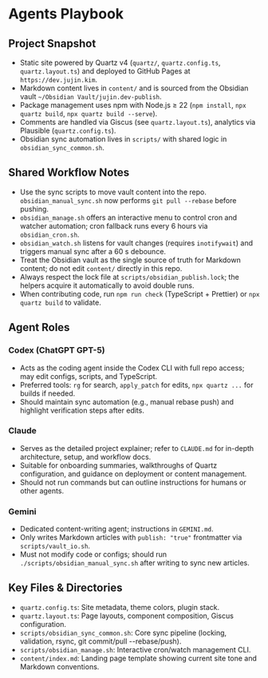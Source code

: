 # Agents Playbook

## Project Snapshot
- Static site powered by Quartz v4 (`quartz/`, `quartz.config.ts`, `quartz.layout.ts`) and deployed to GitHub Pages at `https://dev.jujin.kim`.
- Markdown content lives in `content/` and is sourced from the Obsidian vault `~/Obsidian Vault/jujin.dev-publish`.
- Package management uses npm with Node.js ≥ 22 (`npm install`, `npx quartz build`, `npx quartz build --serve`).
- Comments are handled via Giscus (see `quartz.layout.ts`), analytics via Plausible (`quartz.config.ts`).
- Obsidian sync automation lives in `scripts/` with shared logic in `obsidian_sync_common.sh`.

## Shared Workflow Notes
- Use the sync scripts to move vault content into the repo. `obsidian_manual_sync.sh` now performs `git pull --rebase` before pushing.
- `obsidian_manage.sh` offers an interactive menu to control cron and watcher automation; cron fallback runs every 6 hours via `obsidian_cron.sh`.
- `obsidian_watch.sh` listens for vault changes (requires `inotifywait`) and triggers manual sync after a 60 s debounce.
- Treat the Obsidian vault as the single source of truth for Markdown content; do not edit `content/` directly in this repo.
- Always respect the lock file at `scripts/obsidian_publish.lock`; the helpers acquire it automatically to avoid double runs.
- When contributing code, run `npm run check` (TypeScript + Prettier) or `npx quartz build` to validate.

## Agent Roles

### Codex (ChatGPT GPT-5)
- Acts as the coding agent inside the Codex CLI with full repo access; may edit configs, scripts, and TypeScript.
- Preferred tools: `rg` for search, `apply_patch` for edits, `npx quartz ...` for builds if needed.
- Should maintain sync automation (e.g., manual rebase push) and highlight verification steps after edits.

### Claude
- Serves as the detailed project explainer; refer to `CLAUDE.md` for in-depth architecture, setup, and workflow docs.
- Suitable for onboarding summaries, walkthroughs of Quartz configuration, and guidance on deployment or content management.
- Should not run commands but can outline instructions for humans or other agents.

### Gemini
- Dedicated content-writing agent; instructions in `GEMINI.md`.
- Only writes Markdown articles with `publish: "true"` frontmatter via `scripts/vault_io.sh`.
- Must not modify code or configs; should run `./scripts/obsidian_manual_sync.sh` after writing to sync new articles.

## Key Files & Directories
- `quartz.config.ts`: Site metadata, theme colors, plugin stack.
- `quartz.layout.ts`: Page layouts, component composition, Giscus configuration.
- `scripts/obsidian_sync_common.sh`: Core sync pipeline (locking, validation, rsync, git commit/pull --rebase/push).
- `scripts/obsidian_manage.sh`: Interactive cron/watch management CLI.
- `content/index.md`: Landing page template showing current site tone and Markdown conventions.
